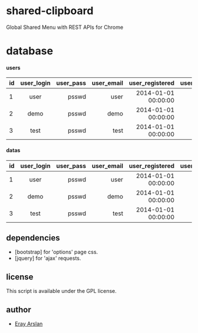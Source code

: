 # shared-clipboard

Global Shared Menu with REST APIs for Chrome

# database

#### users

| id  | user_login   | user_pass | user_email | user_registered     | user_activation_key | user_status |
| ----|:------------:| ---------:|-----------:|--------------------:|--------------------:|------------:|
| 1   | user 		 | psswd     | user       | 2014-01-01 00:00:00 | token               | 1           |
| 2   | demo         | psswd     | demo       | 2014-01-01 00:00:00 | token				  |	1     		|
| 3   | test         | psswd     | test       | 2014-01-01 00:00:00 | token				  |	1			|

#### datas

| id  | user_login   | user_pass | user_email | user_registered     | user_activation_key | user_status |
| ----|:------------:| ---------:|-----------:|--------------------:|--------------------:|------------:|
| 1   | user 		 | psswd     | user       | 2014-01-01 00:00:00 | token               | 1           |
| 2   | demo         | psswd     | demo       | 2014-01-01 00:00:00 | token				  |	1     		|
| 3   | test         | psswd     | test       | 2014-01-01 00:00:00 | token				  |	1			|

## dependencies

- [bootstrap] for 'options' page css.
- [jquery] for 'ajax' requests.

## license

This script is available under the GPL license.

## author

* [Eray Arslan](http://erayarslan.com)
